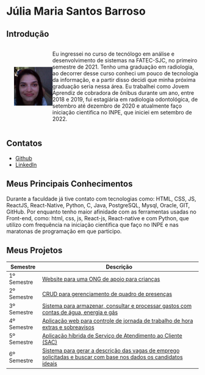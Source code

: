 # Júlia Maria Santos Barroso

## Introdução
<div style="display: flex; align-items: center;">
  <img src="https://github.com/jumajubs/TG_Portfolio_FatecSJC/blob/main/j.jpg" style="float: right; width: 20%; margin-left: 20px;">
  <p>
    Eu ingressei no curso de tecnólogo em análise e desenvolvimento de sistemas na FATEC-SJC, no primeiro semestre de 2021. Tenho uma graduação em radiologia, ao decorrer desse curso conheci um pouco de tecnologia da informação, e a partir disso decidi que minha próxima graduação seria nessa área. Eu trabalhei como Jovem Aprendiz de cobradora de ônibus durante um ano, entre 2018 e 2019, fui estagiária em radiologia odontológica, de setembro até dezembro de 2020 e atualmente faço iniciação cientifica no INPE, que iniciei em setembro de 2022.
  </p>
</div>

## Contatos
* [Github](https://github.com/jumajubs)
* [LinkedIn](https://www.linkedin.com/in/j%C3%BAlia-maria-santos-850739188)

## Meus Principais Conhecimentos
Durante a faculdade já tive contato com tecnologias como: HTML, CSS, JS, ReactJS, React-Native, Python, C, Java, PostgreSQL, Mysql, Oracle, GIT, GitHub. Por enquanto tenho maior afinidade com as ferramentas usadas no Front-end, como: html, css, js, React-js,  React-native e com Python, que utilizo com frequência na iniciação cientifica que faço no INPE e nas maratonas de programação em que participo.


## Meus Projetos

| Semestre     | Descrição                                                                             |
| ------------ | ------------------------------------------------------------------------------------- |
| 1º Semestre  | [Website para uma ONG de apoio para crianças](https://github.com/jumajubs/TG_Portfolio_FatecSJC/blob/main/1-semestre/README.md)                                             |
| 2º Semestre  | [CRUD para gerenciamento de quadro de presenças](https://github.com/jumajubs/TG_Portfolio_FatecSJC/tree/main/2-semestre)             |
| 3º Semestre  | [Sistema para armazenar, consultar e processar gastos com contas de água, energia e gás](https://github.com/jumajubs/TG_Portfolio_FatecSJC/tree/main/3-semestre)  |
| 4º Semestre  | [Aplicação web para controle de jornada de trabalho de hora extras e sobreavisos](https://github.com/jumajubs/TG_Portfolio_FatecSJC/tree/main/4-semestre)       |
| 5º Semestre  | [Aplicação híbrida de Serviço de Atendimento ao Cliente (SAC)](https://github.com/jumajubs/TG_Portfolio_FatecSJC/tree/main/5-semestre)                           |
| 6º Semestre  | [Sistema para gerar a descrição das vagas de emprego solicitadas e buscar com base nos dados os candidatos ideais](https://github.com/jumajubs/TG_Portfolio_FatecSJC/tree/main/6-semestre)                                                                                        |







